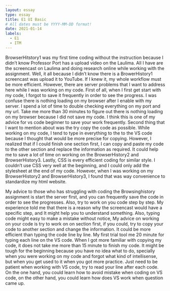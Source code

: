 ```yaml
---
layout: essay
type: essay
title: E1 UI Basic 
# All dates must be YYYY-MM-DD format!
date: 2021-01-14
labels:
  - E1 
  - ITM
---
```



BrowserHitstory1 was my first time coding without the instruction because I didn’t know Professor Port has a upload video on the Laulima. All I have are the screencast on Laulima and doing research online while working with the assignment. Well, it all because I didn’t know there is a BrowerHistory1 screencast was upload it to YouTube. If I knew it, my whole workflow must be more efficient. However, there are server problems that I want to address here while I was working on my code. First of all, when I first get start with my code, I forgot to save it frequently in order to see the progress. I was confuse there is nothing loading on my browser after I enable with my server. I spend a lot of time to double checking everything on my port and my url. Take me more than 30 minutes to figure out there is nothing loading on my browser because I did not save my code. I think this is one of my advice for vs code beginner to save your work frequently. Second thing that I want to mention about was the try copy the code as possible. While working on my code, I tend to type in everything to the to the VS code because I thought that would be more precise for copying. However, I realized that if I could finish one section first, I can copy and paste my code to the other section and replace the information as required. It could help me to save a lot of time on working on the BrowserHistory2 and BrowserHistory3. Lastly, CSS is every efficient coding for similar style. I couldn’t use CSS very well at the beginning, and I could only add the stylesheet at the end of my code. However, when I was working on my BrowserHistory2 and BrowserHistory3, I found that was way convenience to standardize my html website.

My advice to those who has struggling with coding the Browsinghistory assignment is start the server first, and you can frequently save the code in order to see the progresses. Also, try to work on you code step by step. My experience told me that there is a reason why the screencast would have a specific step, and It might help you to understand something. Also, typing code might easy to make a mistake without notice, My advice on working on your code is try to work on on section first, if you could, try to copy your code to another section and change the information. It could be more efficient than typing the code line by line. My first trial tool me 20 minute for typing each line on the VS code. When I got more familiar with copying my code, it does not take me more than 15 minute to finish my code. It might be tough for the beginning because you have no idea what to do, specially when you were working on my code and forgot what kind of intellisense, but when you get used to it when you got more practice. Just need to be patient when working with VS code, try to read your line after each code. On the one hand, you could learn how to avoid mistake when coding on VS code, on the other hand, you could learn how does VS work when question came up.
